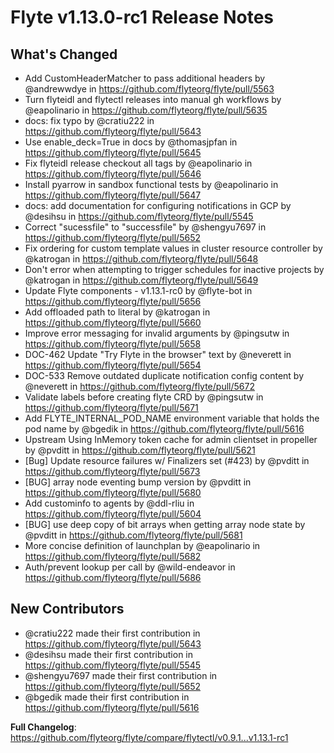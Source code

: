 # Flyte v1.13.0-rc1 Release Notes

## What's Changed
* Add CustomHeaderMatcher to pass additional headers by @andrewwdye in https://github.com/flyteorg/flyte/pull/5563
* Turn flyteidl and flytectl releases into manual gh workflows by @eapolinario in https://github.com/flyteorg/flyte/pull/5635
* docs: fix typo by @cratiu222 in https://github.com/flyteorg/flyte/pull/5643
* Use enable_deck=True in docs by @thomasjpfan in https://github.com/flyteorg/flyte/pull/5645
* Fix flyteidl release  checkout all tags by @eapolinario in https://github.com/flyteorg/flyte/pull/5646
* Install pyarrow in sandbox functional tests by @eapolinario in https://github.com/flyteorg/flyte/pull/5647
* docs: add documentation for configuring notifications in GCP by @desihsu in https://github.com/flyteorg/flyte/pull/5545
* Correct "sucessfile" to "successfile" by @shengyu7697 in https://github.com/flyteorg/flyte/pull/5652
* Fix ordering for custom template values in cluster resource controller by @katrogan in https://github.com/flyteorg/flyte/pull/5648
* Don't error when attempting to trigger schedules for inactive projects by @katrogan in https://github.com/flyteorg/flyte/pull/5649
* Update Flyte components - v1.13.1-rc0 by @flyte-bot in https://github.com/flyteorg/flyte/pull/5656
* Add offloaded path to literal by @katrogan in https://github.com/flyteorg/flyte/pull/5660
* Improve error messaging for invalid arguments by @pingsutw in https://github.com/flyteorg/flyte/pull/5658
* DOC-462 Update "Try Flyte in the browser" text by @neverett in https://github.com/flyteorg/flyte/pull/5654
* DOC-533 Remove outdated duplicate notification config content by @neverett in https://github.com/flyteorg/flyte/pull/5672
* Validate labels before creating flyte CRD by @pingsutw in https://github.com/flyteorg/flyte/pull/5671
* Add FLYTE_INTERNAL_POD_NAME environment variable that holds the pod name by @bgedik in https://github.com/flyteorg/flyte/pull/5616
* Upstream Using InMemory token cache for admin clientset in propeller by @pvditt in https://github.com/flyteorg/flyte/pull/5621
* [Bug] Update resource failures w/ Finalizers set  (#423) by @pvditt in https://github.com/flyteorg/flyte/pull/5673
* [BUG] array node eventing bump version by @pvditt in https://github.com/flyteorg/flyte/pull/5680
* Add custominfo to agents by @ddl-rliu in https://github.com/flyteorg/flyte/pull/5604
* [BUG] use deep copy of bit arrays when getting array node state by @pvditt in https://github.com/flyteorg/flyte/pull/5681
* More concise definition of launchplan by @eapolinario in https://github.com/flyteorg/flyte/pull/5682
* Auth/prevent lookup per call by @wild-endeavor in https://github.com/flyteorg/flyte/pull/5686

## New Contributors
* @cratiu222 made their first contribution in https://github.com/flyteorg/flyte/pull/5643
* @desihsu made their first contribution in https://github.com/flyteorg/flyte/pull/5545
* @shengyu7697 made their first contribution in https://github.com/flyteorg/flyte/pull/5652
* @bgedik made their first contribution in https://github.com/flyteorg/flyte/pull/5616

**Full Changelog**: https://github.com/flyteorg/flyte/compare/flytectl/v0.9.1...v1.13.1-rc1
